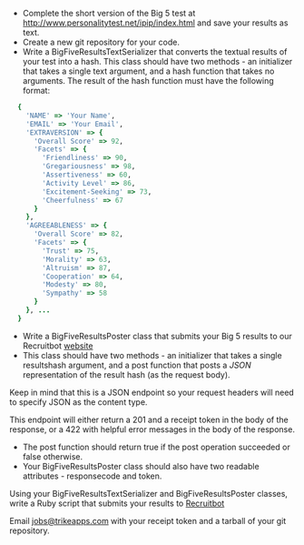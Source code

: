 
  - Complete the short version of the Big 5 test at http://www.personalitytest.net/ipip/index.html and save your results as text.
  - Create a new git repository for your code.
  - Write a BigFiveResultsTextSerializer that converts the textual results of your test into a hash. This class should have two methods - an initializer that takes a single text argument, and a hash function that takes no arguments. The result of the hash function must have the following format:

  ```ruby
    {
      'NAME' => 'Your Name',
      'EMAIL' => 'Your Email',
      'EXTRAVERSION' => {
        'Overall Score' => 92,
        'Facets' => {
          'Friendliness' => 90,
          'Gregariousness' => 98,
          'Assertiveness' => 60,
          'Activity Level' => 86,
          'Excitement-Seeking' => 73,
          'Cheerfulness' => 67
        }
      },
      'AGREEABLENESS' => {
        'Overall Score' => 82,
        'Facets' => {
          'Trust' => 75,
          'Morality' => 63,
          'Altruism' => 87,
          'Cooperation' => 64,
          'Modesty' => 80,
          'Sympathy' => 58
        }
      }, ...
    }
  ```

  - Write a BigFiveResultsPoster class that submits your Big 5 results to our Recruitbot [website](https://recruitbot.trikeapps.com/api/v1/roles/mid-senior-web-developer/big_five_profile_submissions)
  - This class should have two methods - an initializer that takes a single resultshash argument, and a post function that posts a *JSON* representation of the result hash (as the request body).


Keep in mind that this is a JSON endpoint so your request headers will need to specify JSON as the content type.

This endpoint will either return a 201 and a receipt token in the body of the response, or a 422 with helpful error messages in the body of the response.

  - The post function should return true if the post operation succeeded or false otherwise. 
  - Your BigFiveResultsPoster class should also have two readable attributes - responsecode and token.

Using your BigFiveResultsTextSerializer and BigFiveResultsPoster classes, write a Ruby script that submits your results to [Recruitbot](https://recruitbot.trikeapps.com/api/v1/roles/mid-senior-web-developer/big_five_profile_submissions)

Email jobs@trikeapps.com with your receipt token and a tarball of your git repository.